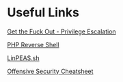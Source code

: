 # Useful Links

[Get the Fuck Out - Privilege Escalation](https://gtfobins.github.io/)

[PHP Reverse Shell](https://github.com/pentestmonkey/php-reverse-shell)

[LinPEAS.sh](https://github.com/carlospolop/PEASS-ng/tree/master/linPEAS)

[Offensive Security Cheatsheet](https://cheatsheet.haax.fr/)
